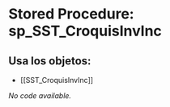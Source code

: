 # Stored Procedure: sp_SST_CroquisInvInc

## Usa los objetos:
- [[SST_CroquisInvInc]]

*No code available.*
